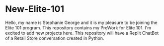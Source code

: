 # New-Elite-101
Hello, my name is Stephanie George and it is my pleasure to be joining the Elite 101 program.
This repository contains my PreWork for Elite 101.
I'm excited to add new projects here.
This repository will have a Replit ChatBot of a Retail Store conversation created in Python.
